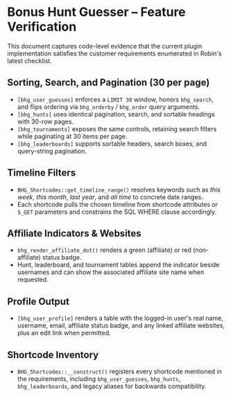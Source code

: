 # Bonus Hunt Guesser – Feature Verification

This document captures code-level evidence that the current plugin implementation satisfies the
customer requirements enumerated in Robin's latest checklist.

## Sorting, Search, and Pagination (30 per page)
- `[bhg_user_guesses]` enforces a `LIMIT 30` window, honors `bhg_search`, and flips ordering via
  `bhg_orderby` / `bhg_order` query arguments.
- `[bhg_hunts]` uses identical pagination, search, and sortable headings with 30-row pages.
- `[bhg_tournaments]` exposes the same controls, retaining search filters while paginating at 30
  items per page.
- `[bhg_leaderboards]` supports sortable headers, search boxes, and query-string pagination.

## Timeline Filters
- `BHG_Shortcodes::get_timeline_range()` resolves keywords such as _this week_, _this month_,
  _last year_, and _all time_ to concrete date ranges.
- Each shortcode pulls the chosen timeline from shortcode attributes or `$_GET` parameters and
  constrains the SQL WHERE clause accordingly.

## Affiliate Indicators & Websites
- `bhg_render_affiliate_dot()` renders a green (affiliate) or red (non-affiliate) status badge.
- Hunt, leaderboard, and tournament tables append the indicator beside usernames and can show the
  associated affiliate site name when requested.

## Profile Output
- `[bhg_user_profile]` renders a table with the logged-in user's real name, username, email,
  affiliate status badge, and any linked affiliate websites, plus an edit link when permitted.

## Shortcode Inventory
- `BHG_Shortcodes::__construct()` registers every shortcode mentioned in the requirements, including
  `bhg_user_guesses`, `bhg_hunts`, `bhg_leaderboards`, and legacy aliases for backwards
  compatibility.

